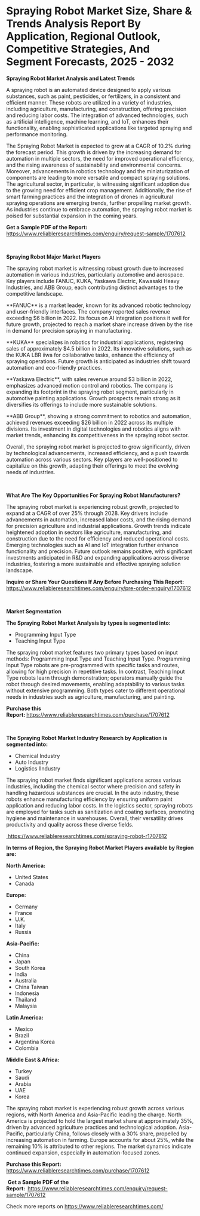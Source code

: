 <p><h1>Spraying Robot Market Size, Share & Trends Analysis Report By Application, Regional Outlook, Competitive Strategies, And Segment Forecasts, 2025 - 2032</h1></p><p><strong>Spraying Robot Market Analysis and Latest Trends</strong></p>
<p><p>A spraying robot is an automated device designed to apply various substances, such as paint, pesticides, or fertilizers, in a consistent and efficient manner. These robots are utilized in a variety of industries, including agriculture, manufacturing, and construction, offering precision and reducing labor costs. The integration of advanced technologies, such as artificial intelligence, machine learning, and IoT, enhances their functionality, enabling sophisticated applications like targeted spraying and performance monitoring.</p><p>The Spraying Robot Market is expected to grow at a CAGR of 10.2% during the forecast period. This growth is driven by the increasing demand for automation in multiple sectors, the need for improved operational efficiency, and the rising awareness of sustainability and environmental concerns. Moreover, advancements in robotics technology and the miniaturization of components are leading to more versatile and compact spraying solutions. The agricultural sector, in particular, is witnessing significant adoption due to the growing need for efficient crop management. Additionally, the rise of smart farming practices and the integration of drones in agricultural spraying operations are emerging trends, further propelling market growth. As industries continue to embrace automation, the spraying robot market is poised for substantial expansion in the coming years.</p></p>
<p><strong>Get a Sample PDF of the Report:&nbsp;</strong> <a href="https://www.reliableresearchtimes.com/enquiry/request-sample/1707612?utm_campaign=3030&utm_medium=2&utm_source=Github&utm_content=ia&utm_term=08042025&utm_id=spraying-robot">https://www.reliableresearchtimes.com/enquiry/request-sample/1707612</a></p>
<p>&nbsp;</p>
<p><strong>Spraying Robot Major Market Players</strong></p>
<p><p>The spraying robot market is witnessing robust growth due to increased automation in various industries, particularly automotive and aerospace. Key players include FANUC, KUKA, Yaskawa Electric, Kawasaki Heavy Industries, and ABB Group, each contributing distinct advantages to the competitive landscape.</p><p>**FANUC** is a market leader, known for its advanced robotic technology and user-friendly interfaces. The company reported sales revenue exceeding $6 billion in 2022. Its focus on AI integration positions it well for future growth, projected to reach a market share increase driven by the rise in demand for precision spraying in manufacturing.</p><p>**KUKA** specializes in robotics for industrial applications, registering sales of approximately $4.5 billion in 2022. Its innovative solutions, such as the KUKA LBR iiwa for collaborative tasks, enhance the efficiency of spraying operations. Future growth is anticipated as industries shift toward automation and eco-friendly practices.</p><p>**Yaskawa Electric**, with sales revenue around $3 billion in 2022, emphasizes advanced motion control and robotics. The company is expanding its footprint in the spraying robot segment, particularly in automotive painting applications. Growth prospects remain strong as it diversifies its offerings to include more sustainable solutions.</p><p>**ABB Group**, showing a strong commitment to robotics and automation, achieved revenues exceeding $26 billion in 2022 across its multiple divisions. Its investment in digital technologies and robotics aligns with market trends, enhancing its competitiveness in the spraying robot sector.</p><p>Overall, the spraying robot market is projected to grow significantly, driven by technological advancements, increased efficiency, and a push towards automation across various sectors. Key players are well-positioned to capitalize on this growth, adapting their offerings to meet the evolving needs of industries.</p></p>
<p>&nbsp;</p>
<p><strong>What Are The Key Opportunities For Spraying Robot Manufacturers?</strong></p>
<p><p>The spraying robot market is experiencing robust growth, projected to expand at a CAGR of over 25% through 2028. Key drivers include advancements in automation, increased labor costs, and the rising demand for precision agriculture and industrial applications. Growth trends indicate heightened adoption in sectors like agriculture, manufacturing, and construction due to the need for efficiency and reduced operational costs. Emerging technologies such as AI and IoT integration further enhance functionality and precision. Future outlook remains positive, with significant investments anticipated in R&D and expanding applications across diverse industries, fostering a more sustainable and effective spraying solution landscape.</p></p>
<p><strong>Inquire or Share Your Questions If Any Before Purchasing This Report:</strong> <a href="https://www.reliableresearchtimes.com/enquiry/pre-order-enquiry/1707612?utm_campaign=3030&utm_medium=2&utm_source=Github&utm_content=ia&utm_term=08042025&utm_id=spraying-robot">https://www.reliableresearchtimes.com/enquiry/pre-order-enquiry/1707612</a></p>
<p>&nbsp;</p>
<p><strong>Market Segmentation</strong></p>
<p><strong>The Spraying Robot Market Analysis by types is segmented into:</strong></p>
<p><ul><li>Programming Input Type</li><li>Teaching Input Type</li></ul></p>
<p><p>The spraying robot market features two primary types based on input methods: Programming Input Type and Teaching Input Type. Programming Input Type robots are pre-programmed with specific tasks and routes, allowing for high precision in repetitive tasks. In contrast, Teaching Input Type robots learn through demonstration; operators manually guide the robot through desired movements, enabling adaptability to various tasks without extensive programming. Both types cater to different operational needs in industries such as agriculture, manufacturing, and painting.</p></p>
<p><strong>Purchase this Report:&nbsp;</strong><a href="https://www.reliableresearchtimes.com/purchase/1707612?utm_campaign=3030&utm_medium=2&utm_source=Github&utm_content=ia&utm_term=08042025&utm_id=spraying-robot">https://www.reliableresearchtimes.com/purchase/1707612</a></p>
<p>&nbsp;</p>
<p><strong>The Spraying Robot Market Industry Research by Application is segmented into:</strong></p>
<p><ul><li>Chemical Industry</li><li>Auto Industry</li><li>Logistics IIndustry</li></ul></p>
<p><p>The spraying robot market finds significant applications across various industries, including the chemical sector where precision and safety in handling hazardous substances are crucial. In the auto industry, these robots enhance manufacturing efficiency by ensuring uniform paint application and reducing labor costs. In the logistics sector, spraying robots are employed for tasks such as sanitization and coating surfaces, promoting hygiene and maintenance in warehouses. Overall, their versatility drives productivity and quality across these diverse fields.</p></p>
<p><a href="https://www.reliableresearchtimes.com/spraying-robot-r1707612?utm_campaign=3030&utm_medium=2&utm_source=Github&utm_content=ia&utm_term=08042025&utm_id=spraying-robot">&nbsp;https://www.reliableresearchtimes.com/spraying-robot-r1707612</a></p>
<p><strong>In terms of Region, the Spraying Robot Market Players available by Region are:</strong></p>
<p>
    <p> <strong> North America: </strong>
        <ul>
            <li>United States</li>
            <li>Canada</li>
        </ul>
        </p> 
    <p> <strong> Europe: </strong>
        <ul>
            <li>Germany</li>
            <li>France</li>
            <li>U.K.</li>
            <li>Italy</li>
            <li>Russia</li>
        </ul>
        </p> 
    <p> <strong> Asia-Pacific: </strong>
        <ul>
            <li>China</li>
            <li>Japan</li>
            <li>South Korea</li>
            <li>India</li>
            <li>Australia</li>
            <li>China Taiwan</li>
            <li>Indonesia</li>
            <li>Thailand</li>
            <li>Malaysia</li>
        </ul>
        </p> 
    <p> <strong> Latin America: </strong>
        <ul>
            <li>Mexico</li>
            <li>Brazil</li>
            <li>Argentina Korea</li>
            <li>Colombia</li>
        </ul>
        </p> 
    <p> <strong> Middle East & Africa: </strong>
        <ul>
            <li>Turkey</li>
            <li>Saudi</li>
            <li>Arabia</li>
            <li>UAE</li>
            <li>Korea</li>
        </ul>
    </p>
    </p>
<p><p>The spraying robot market is experiencing robust growth across various regions, with North America and Asia-Pacific leading the charge. North America is projected to hold the largest market share at approximately 35%, driven by advanced agriculture practices and technological adoption. Asia-Pacific, particularly China, follows closely with a 30% share, propelled by increasing automation in farming. Europe accounts for about 25%, while the remaining 10% is attributed to other regions. The market dynamics indicate continued expansion, especially in automation-focused zones.</p></p>
<p><strong>Purchase this Report: </strong><a href="https://www.reliableresearchtimes.com/purchase/1707612?utm_campaign=3030&utm_medium=2&utm_source=Github&utm_content=ia&utm_term=08042025&utm_id=spraying-robot">https://www.reliableresearchtimes.com/purchase/1707612</a></p>
<p>&nbsp;<strong>Get a Sample PDF of the Report:&nbsp;&nbsp;</strong><a href="https://www.reliableresearchtimes.com/enquiry/request-sample/1707612?utm_campaign=3030&utm_medium=2&utm_source=Github&utm_content=ia&utm_term=08042025&utm_id=spraying-robot">https://www.reliableresearchtimes.com/enquiry/request-sample/1707612</a></p>
<p><strong></strong></p>
<p>Check more reports on <a href="https://www.reliableresearchtimes.com/?utm_campaign=3030&utm_medium=2&utm_source=Github&utm_content=ia&utm_term=08042025&utm_id=spraying-robot">https://www.reliableresearchtimes.com/</a></p>